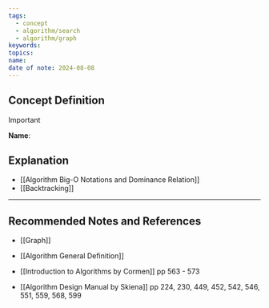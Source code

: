 ```yaml
---
tags:
  - concept
  - algorithm/search
  - algorithm/graph
keywords: 
topics: 
name: 
date of note: 2024-08-08
---
```


## Concept Definition

>[!important]
>**Name**: 



## Explanation

- [[Algorithm Big-O Notations and Dominance Relation]]
- [[Backtracking]]


-----------
##  Recommended Notes and References


- [[Graph]]
- [[Algorithm General Definition]]

- [[Introduction to Algorithms by Cormen]] pp 563 - 573
- [[Algorithm Design Manual by Skiena]] pp 224, 230, 449, 452, 542, 546, 551, 559, 568, 599